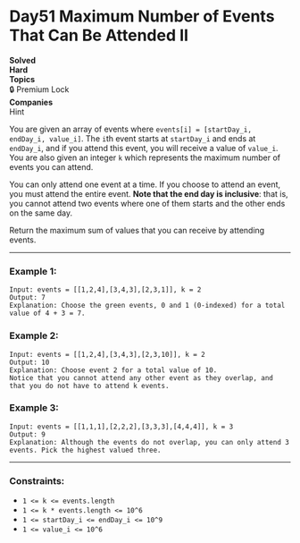 # Day51 Maximum Number of Events That Can Be Attended II

**Solved**  
**Hard**  
**Topics**  
🔒 Premium Lock  
**Companies**  
Hint

You are given an array of events where `events[i] = [startDay_i, endDay_i, value_i]`. The `i`th event starts at `startDay_i` and ends at `endDay_i`, and if you attend this event, you will receive a value of `value_i`. You are also given an integer `k` which represents the maximum number of events you can attend.

You can only attend one event at a time. If you choose to attend an event, you must attend the entire event. **Note that the end day is inclusive**: that is, you cannot attend two events where one of them starts and the other ends on the same day.

Return the maximum sum of values that you can receive by attending events.

---

### Example 1:

```
Input: events = [[1,2,4],[3,4,3],[2,3,1]], k = 2
Output: 7
Explanation: Choose the green events, 0 and 1 (0-indexed) for a total value of 4 + 3 = 7.
```

### Example 2:

```
Input: events = [[1,2,4],[3,4,3],[2,3,10]], k = 2
Output: 10
Explanation: Choose event 2 for a total value of 10.
Notice that you cannot attend any other event as they overlap, and that you do not have to attend k events.
```

### Example 3:

```
Input: events = [[1,1,1],[2,2,2],[3,3,3],[4,4,4]], k = 3
Output: 9
Explanation: Although the events do not overlap, you can only attend 3 events. Pick the highest valued three.
```

---

### Constraints:

- `1 <= k <= events.length`
- `1 <= k * events.length <= 10^6`
- `1 <= startDay_i <= endDay_i <= 10^9`
- `1 <= value_i <= 10^6`
